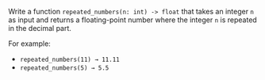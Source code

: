 Write a function `repeated_numbers(n: int) -> float` that takes an integer `n` as input and returns a floating-point number where the integer `n` is repeated in the decimal part. 

For example:
- `repeated_numbers(11) → 11.11`
- `repeated_numbers(5) → 5.5`
